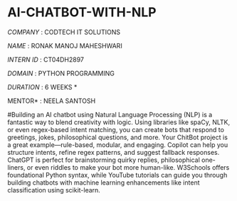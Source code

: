 # AI-CHATBOT-WITH-NLP

*COMPANY* : CODTECH IT SOLUTIONS

*NAME* : RONAK MANOJ MAHESHWARI 

*INTERN ID* : CT04DH2897 

*DOMAIN* : PYTHON PROGRAMMING

*DURATION* : 6 WEEKS *

MENTOR* : NEELA SANTOSH

#Building an AI chatbot using Natural Language Processing (NLP) is a fantastic way to blend creativity with logic. Using libraries like spaCy, NLTK, or even regex-based intent matching, you can create bots that respond to greetings, jokes, philosophical questions, and more. Your ChitBot project is a great example—rule-based, modular, and engaging. Copilot can help you structure intents, refine regex patterns, and suggest fallback responses. ChatGPT is perfect for brainstorming quirky replies, philosophical one-liners, or even riddles to make your bot more human-like. W3Schools offers foundational Python syntax, while YouTube tutorials can guide you through building chatbots with machine learning enhancements like intent classification using scikit-learn.
